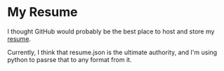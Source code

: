 # My Resume

I thought GitHub would probably be the best place to host and store my [resume]("https://github.com/arabenjamin/resume/blob/master/resume.md").

Currently, I think that resume.json is the ultimate authority, and I'm using python to pasrse that to any format from it. 